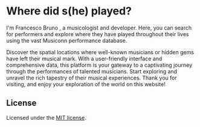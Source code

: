 # Where did s(he) played?


I'm Francesco Bruno , a musicologist and developer. Here, you can search for performers and explore where they have played throughout their lives using the vast Musiconn performance database.

Discover the spatial locations where well-known musicians or hidden gems have left their musical mark. With a user-friendly interface and comprehensive data, this platform is your gateway to a captivating journey through the performances of talented musicians. Start exploring and unravel the rich tapestry of their musical experiences. Thank you for visiting, and enjoy your exploration of the world on this website!

## License

Licensed under the [MIT license](https://github.com/shadcn/ui/blob/main/LICENSE.md).
